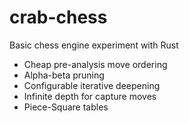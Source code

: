 # crab-chess

Basic chess engine experiment with Rust

- Cheap pre-analysis move ordering
- Alpha-beta pruning
- Configurable iterative deepening
- Infinite depth for capture moves
- Piece-Square tables
